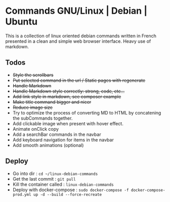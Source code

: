 # Commands GNU/Linux | Debian | Ubuntu

This is a collection of linux oriented debian commands written in French presented in a clean and simple web browser interface. Heavy use of markdown.

## Todos

- ~~Style the scrollbars~~
- ~~Put selected command in the url / Static pages with regenerate~~
- ~~Handle Markdown~~
- ~~Handle Markdown style correctly: strong, code, etc...~~
- ~~Add link style in markdown, see composer example~~
- ~~Make title command bigger and nicer~~
- ~~Reduce image size~~
- Try to optimize the process of converting MD to HTML by concatening the subCommands together.
- Add clickable image when present with hover effect.
- Animate onClick copy
- Add a searchBar commands in the navbar
- Add keyboard navigation for items in the navbar
- Add smooth animations (optional)

## Deploy

- Go into dir : `cd ~/linux-debian-commands`
- Get the last commit : `git pull`
- Kill the container called : `linux-debian-commands`
- Deploy with docker-compose : `sudo docker-compose -f docker-compose-prod.yml up -d --build --force-recreate`
